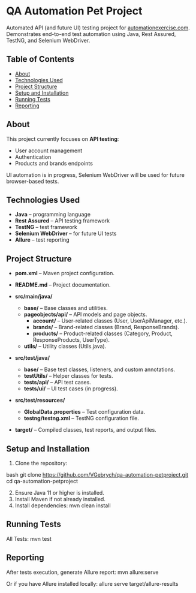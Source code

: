 # QA Automation Pet Project

Automated API (and future UI) testing project for [automationexercise.com](https://automationexercise.com/).  
Demonstrates end-to-end test automation using Java, Rest Assured, TestNG, and Selenium WebDriver.

## Table of Contents

- [About](#about)
- [Technologies Used](#technologies-used)
- [Project Structure](#project-structure)
- [Setup and Installation](#setup-and-installation)
- [Running Tests](#running-tests)
- [Reporting](#reporting)

## About

This project currently focuses on **API testing**:

- User account management
- Authentication
- Products and brands endpoints

UI automation is in progress, Selenium WebDriver will be used for future browser-based tests.

## Technologies Used

- **Java** – programming language
- **Rest Assured** – API testing framework
- **TestNG** – test framework
- **Selenium WebDriver** – for future UI tests
- **Allure** – test reporting

## Project Structure
- **pom.xml** – Maven project configuration.
- **README.md** – Project documentation.

- **src/main/java/**
    - **base/** – Base classes and utilities.
    - **pageobjects/api/** – API models and page objects.
        - **account/** – User-related classes (User, UserApiManager, etc.).
        - **brands/** – Brand-related classes (Brand, ResponseBrands).
        - **products/** – Product-related classes (Category, Product, ResponseProducts, UserType).
    - **utils/** – Utility classes (Utils.java).

- **src/test/java/**
    - **base/** – Base test classes, listeners, and custom annotations.
    - **testUtils/** – Helper classes for tests.
    - **tests/api/** – API test cases.
    - **tests/ui/** – UI test cases (in progress).

- **src/test/resources/**
    - **GlobalData.properties** – Test configuration data.
    - **testng/testng.xml** – TestNG configuration file.

- **target/** – Compiled classes, test reports, and output files.


## Setup and Installation

1. Clone the repository:

bash
git clone https://github.com/VGebrych/qa-automation-petproject.git
cd qa-automation-petproject

2. Ensure Java 11 or higher is installed. 
3. Install Maven if not already installed. 
4. Install dependencies: mvn clean install

## Running Tests
All Tests: mvn test

## Reporting
After tests execution, generate Allure report:
mvn allure:serve 

Or if you have Allure installed locally:
allure serve target/allure-results

